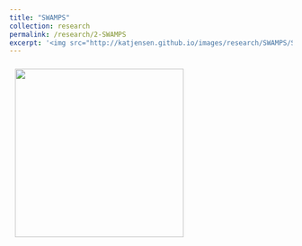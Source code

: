 ```yaml
---
title: "SWAMPS"
collection: research
permalink: /research/2-SWAMPS
excerpt: '<img src="http://katjensen.github.io/images/research/SWAMPS/SWAMPS-map-example.png" width=200> Surface Water Microwave Product Series (SWAMPS)'
---
```


<img style="float: center; padding: 10px 10px 10px 10px;" src="http://katjensen.github.io/images/Under-Construction-Sign.png" width=300>